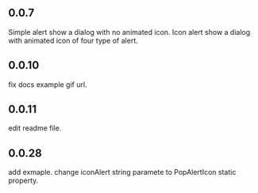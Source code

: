 ## 0.0.7

Simple alert show a dialog with no animated icon.
Icon alert show a dialog with animated icon of four type of alert.

## 0.0.10

fix docs example gif url.

## 0.0.11

edit readme file.

## 0.0.28

add exmaple.
change iconAlert string paramete to PopAlertIcon static property.
